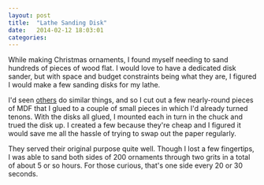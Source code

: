 ```yaml
---
layout: post
title:  "Lathe Sanding Disk"
date:   2014-02-12 18:03:01
categories:
---
```


While making Christmas ornaments, I found myself needing to sand hundreds of
pieces of wood flat. I would love to have a dedicated disk sander, but with
space and budget constraints being what they are, I figured I would make a few
sanding disks for my lathe.

I'd seen [others](http://www.homemadetools.net/lathe-faceplate-sanding-disc)
do similar things, and so I cut out a few nearly-round pieces of MDF that I
glued to a couple of small pieces in which I'd already turned tenons. With
the disks all glued, I mounted each in turn in the chuck and trued the disk
up. I created a few because they're cheap and I figured it would save me all the
hassle of trying to swap out the paper regularly.

They served their original purpose quite well. Though I lost a few fingertips,
I was able to sand both sides of 200 ornaments through two grits in a total of
about 5 or so hours. For those curious, that's one side every 20 or 30 seconds.